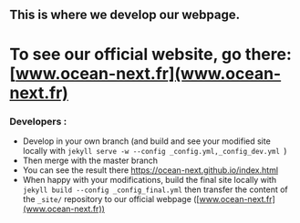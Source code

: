 ## This is where we develop our webpage. 

# To see our official website, go there: [www.ocean-next.fr](www.ocean-next.fr)

### Developers :
* Develop in your own branch (and build and see your modified site locally with ```jekyll serve -w --config _config.yml,_config_dev.yml ```)
* Then merge with the master branch
* You can see the result there https://ocean-next.github.io/index.html
* When happy with your modifications, build the final site locally with ```jekyll build --config _config_final.yml``` then   transfer the content of the ```_site/``` repository to our official webpage ([www.ocean-next.fr](www.ocean-next.fr))
